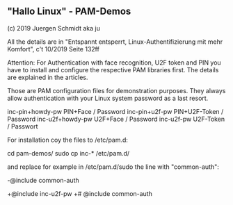 
"Hallo Linux" - PAM-Demos
--------------------------
(c) 2019 Juergen Schmidt aka ju

All the details are in "Entspannt entsperrt,
Linux-Authentifizierung mit mehr Komfort", 
c't 10/2019 Seite 132ff


Attention: For Authentication with face recognition,
U2F token and PIN you have to install and configure the
respective PAM libraries first. The details are
explained in the articles.

Those are PAM configuration files for demonstration
purposes. They always allow authentication with your
Linux system password as a last resort.


inc-pin+howdy-pw	PIN+Face / Password
inc-pin+u2f-pw		PIN+U2F-Token / Password
inc-u2f+howdy-pw	U2F+Face / Password
inc-u2f-pw		U2F-Token / Passwort

For installation coy the files to /etc/pam.d:

cd pam-demos/
sudo cp inc-* /etc/pam.d/

and replace for example in /etc/pam.d/sudo the line with "common-auth":

-@include common-auth

+@include inc-u2f-pw
+# @include common-auth

